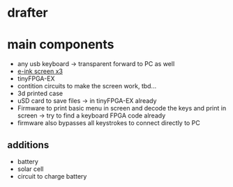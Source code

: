 # drafter

# main components
- any usb keyboard -> transparent forward to PC as well
- [e-ink screen x3](https://www.exp-tech.de/displays/e-paper-e-ink/8887/waveshare-2.9-e-ink-raw-display-panel-three-color-296x128?c=1424)
- tinyFPGA-EX
- contition circuits to make the screen work, tbd...
- 3d printed case
- uSD card to save files -> in tinyFPGA-EX already
- Firmware to print basic menu in screen and decode the keys and print in screen -> try to find a keyboard FPGA code already
- firmware also bypasses all keystrokes to connect directly to PC

## additions
- battery
- solar cell
- circuit to charge battery
